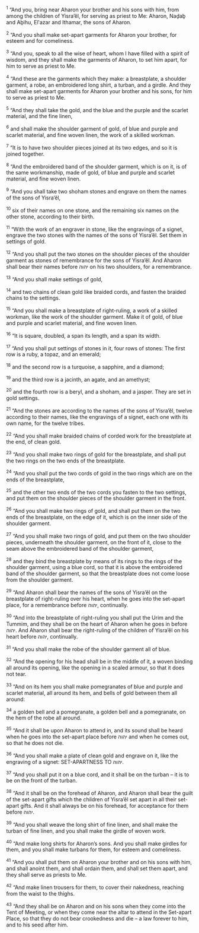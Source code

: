 <sup>1</sup> “And you, bring near Aharon your brother and his sons with him, from among the children of Yisra’ĕl, for serving as priest to Me: Aharon, Naḏaḇ and Aḇihu, El‛azar and Ithamar, the sons of Aharon.

<sup>2</sup> “And you shall make set-apart garments for Aharon your brother, for esteem and for comeliness.

<sup>3</sup> “And you, speak to all the wise of heart, whom I have filled with a spirit of wisdom, and they shall make the garments of Aharon, to set him apart, for him to serve as priest to Me.

<sup>4</sup> “And these are the garments which they make: a breastplate, a shoulder garment, a robe, an embroidered long shirt, a turban, and a girdle. And they shall make set-apart garments for Aharon your brother and his sons, for him to serve as priest to Me.

<sup>5</sup> “And they shall take the gold, and the blue and the purple and the scarlet material, and the fine linen,

<sup>6</sup> and shall make the shoulder garment of gold, of blue and purple and scarlet material, and fine woven linen, the work of a skilled workman.

<sup>7</sup> “It is to have two shoulder pieces joined at its two edges, and so it is joined together.

<sup>8</sup> “And the embroidered band of the shoulder garment, which is on it, is of the same workmanship, made of gold, of blue and purple and scarlet material, and fine woven linen.

<sup>9</sup> “And you shall take two shoham stones and engrave on them the names of the sons of Yisra’ĕl,

<sup>10</sup> six of their names on one stone, and the remaining six names on the other stone, according to their birth.

<sup>11</sup> “With the work of an engraver in stone, like the engravings of a signet, engrave the two stones with the names of the sons of Yisra’ĕl. Set them in settings of gold.

<sup>12</sup> “And you shall put the two stones on the shoulder pieces of the shoulder garment as stones of remembrance for the sons of Yisra’ĕl. And Aharon shall bear their names before יהוה on his two shoulders, for a remembrance.

<sup>13</sup> “And you shall make settings of gold,

<sup>14</sup> and two chains of clean gold like braided cords, and fasten the braided chains to the settings.

<sup>15</sup> “And you shall make a breastplate of right-ruling, a work of a skilled workman, like the work of the shoulder garment. Make it of gold, of blue and purple and scarlet material, and fine woven linen.

<sup>16</sup> “It is square, doubled, a span its length, and a span its width.

<sup>17</sup> “And you shall put settings of stones in it, four rows of stones: The first row is a ruby, a topaz, and an emerald;

<sup>18</sup> and the second row is a turquoise, a sapphire, and a diamond;

<sup>19</sup> and the third row is a jacinth, an agate, and an amethyst;

<sup>20</sup> and the fourth row is a beryl, and a shoham, and a jasper. They are set in gold settings.

<sup>21</sup> “And the stones are according to the names of the sons of Yisra’ĕl, twelve according to their names, like the engravings of a signet, each one with its own name, for the twelve tribes.

<sup>22</sup> “And you shall make braided chains of corded work for the breastplate at the end, of clean gold.

<sup>23</sup> “And you shall make two rings of gold for the breastplate, and shall put the two rings on the two ends of the breastplate.

<sup>24</sup> “And you shall put the two cords of gold in the two rings which are on the ends of the breastplate,

<sup>25</sup> and the other two ends of the two cords you fasten to the two settings, and put them on the shoulder pieces of the shoulder garment in the front.

<sup>26</sup> “And you shall make two rings of gold, and shall put them on the two ends of the breastplate, on the edge of it, which is on the inner side of the shoulder garment.

<sup>27</sup> “And you shall make two rings of gold, and put them on the two shoulder pieces, underneath the shoulder garment, on the front of it, close to the seam above the embroidered band of the shoulder garment,

<sup>28</sup> and they bind the breastplate by means of its rings to the rings of the shoulder garment, using a blue cord, so that it is above the embroidered band of the shoulder garment, so that the breastplate does not come loose from the shoulder garment.

<sup>29</sup> “And Aharon shall bear the names of the sons of Yisra’ĕl on the breastplate of right-ruling over his heart, when he goes into the set-apart place, for a remembrance before יהוה, continually.

<sup>30</sup> “And into the breastplate of right-ruling you shall put the Urim and the Tummim, and they shall be on the heart of Aharon when he goes in before יהוה. And Aharon shall bear the right-ruling of the children of Yisra’ĕl on his heart before יהוה, continually.

<sup>31</sup> “And you shall make the robe of the shoulder garment all of blue.

<sup>32</sup> “And the opening for his head shall be in the middle of it, a woven binding all around its opening, like the opening in a scaled armour, so that it does not tear.

<sup>33</sup> “And on its hem you shall make pomegranates of blue and purple and scarlet material, all around its hem, and bells of gold between them all around:

<sup>34</sup> a golden bell and a pomegranate, a golden bell and a pomegranate, on the hem of the robe all around.

<sup>35</sup> “And it shall be upon Aharon to attend in, and its sound shall be heard when he goes into the set-apart place before יהוה and when he comes out, so that he does not die.

<sup>36</sup> “And you shall make a plate of clean gold and engrave on it, like the engraving of a signet: SET-APARTNESS TO יהוה.

<sup>37</sup> “And you shall put it on a blue cord, and it shall be on the turban – it is to be on the front of the turban.

<sup>38</sup> “And it shall be on the forehead of Aharon, and Aharon shall bear the guilt of the set-apart gifts which the children of Yisra’ĕl set apart in all their set-apart gifts. And it shall always be on his forehead, for acceptance for them before יהוה.

<sup>39</sup> “And you shall weave the long shirt of fine linen, and shall make the turban of fine linen, and you shall make the girdle of woven work.

<sup>40</sup> “And make long shirts for Aharon’s sons. And you shall make girdles for them, and you shall make turbans for them, for esteem and comeliness.

<sup>41</sup> “And you shall put them on Aharon your brother and on his sons with him, and shall anoint them, and shall ordain them, and shall set them apart, and they shall serve as priests to Me.

<sup>42</sup> “And make linen trousers for them, to cover their nakedness, reaching from the waist to the thighs.

<sup>43</sup> “And they shall be on Aharon and on his sons when they come into the Tent of Meeting, or when they come near the altar to attend in the Set-apart Place, so that they do not bear crookedness and die – a law forever to him, and to his seed after him.

